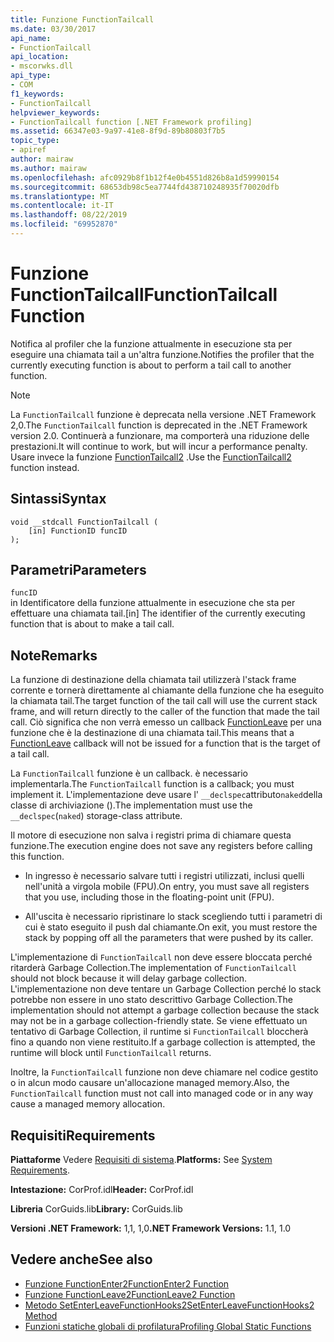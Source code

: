 ```yaml
---
title: Funzione FunctionTailcall
ms.date: 03/30/2017
api_name:
- FunctionTailcall
api_location:
- mscorwks.dll
api_type:
- COM
f1_keywords:
- FunctionTailcall
helpviewer_keywords:
- FunctionTailcall function [.NET Framework profiling]
ms.assetid: 66347e03-9a97-41e8-8f9d-89b80803f7b5
topic_type:
- apiref
author: mairaw
ms.author: mairaw
ms.openlocfilehash: afc0929b8f1b12f4e0b4551d826b8a1d59990154
ms.sourcegitcommit: 68653db98c5ea7744fd438710248935f70020dfb
ms.translationtype: MT
ms.contentlocale: it-IT
ms.lasthandoff: 08/22/2019
ms.locfileid: "69952870"
---
```

# <a name="functiontailcall-function"></a><span data-ttu-id="3a2ed-102">Funzione FunctionTailcall</span><span class="sxs-lookup"><span data-stu-id="3a2ed-102">FunctionTailcall Function</span></span>
<span data-ttu-id="3a2ed-103">Notifica al profiler che la funzione attualmente in esecuzione sta per eseguire una chiamata tail a un'altra funzione.</span><span class="sxs-lookup"><span data-stu-id="3a2ed-103">Notifies the profiler that the currently executing function is about to perform a tail call to another function.</span></span>  
  
> [!NOTE]
> <span data-ttu-id="3a2ed-104">La `FunctionTailcall` funzione è deprecata nella versione .NET Framework 2,0.</span><span class="sxs-lookup"><span data-stu-id="3a2ed-104">The `FunctionTailcall` function is deprecated in the .NET Framework version 2.0.</span></span> <span data-ttu-id="3a2ed-105">Continuerà a funzionare, ma comporterà una riduzione delle prestazioni.</span><span class="sxs-lookup"><span data-stu-id="3a2ed-105">It will continue to work, but will incur a performance penalty.</span></span> <span data-ttu-id="3a2ed-106">Usare invece la funzione [FunctionTailcall2](../../../../docs/framework/unmanaged-api/profiling/functiontailcall2-function.md) .</span><span class="sxs-lookup"><span data-stu-id="3a2ed-106">Use the [FunctionTailcall2](../../../../docs/framework/unmanaged-api/profiling/functiontailcall2-function.md) function instead.</span></span>  
  
## <a name="syntax"></a><span data-ttu-id="3a2ed-107">Sintassi</span><span class="sxs-lookup"><span data-stu-id="3a2ed-107">Syntax</span></span>  
  
```  
void __stdcall FunctionTailcall (  
    [in] FunctionID funcID  
);  
```  
  
## <a name="parameters"></a><span data-ttu-id="3a2ed-108">Parametri</span><span class="sxs-lookup"><span data-stu-id="3a2ed-108">Parameters</span></span>  
 `funcID`  
 <span data-ttu-id="3a2ed-109">in Identificatore della funzione attualmente in esecuzione che sta per effettuare una chiamata tail.</span><span class="sxs-lookup"><span data-stu-id="3a2ed-109">[in] The identifier of the currently executing function that is about to make a tail call.</span></span>  
  
## <a name="remarks"></a><span data-ttu-id="3a2ed-110">Note</span><span class="sxs-lookup"><span data-stu-id="3a2ed-110">Remarks</span></span>  
 <span data-ttu-id="3a2ed-111">La funzione di destinazione della chiamata tail utilizzerà l'stack frame corrente e tornerà direttamente al chiamante della funzione che ha eseguito la chiamata tail.</span><span class="sxs-lookup"><span data-stu-id="3a2ed-111">The target function of the tail call will use the current stack frame, and will return directly to the caller of the function that made the tail call.</span></span> <span data-ttu-id="3a2ed-112">Ciò significa che non verrà emesso un callback [FunctionLeave](../../../../docs/framework/unmanaged-api/profiling/functionleave-function.md) per una funzione che è la destinazione di una chiamata tail.</span><span class="sxs-lookup"><span data-stu-id="3a2ed-112">This means that a [FunctionLeave](../../../../docs/framework/unmanaged-api/profiling/functionleave-function.md) callback will not be issued for a function that is the target of a tail call.</span></span>  
  
 <span data-ttu-id="3a2ed-113">La `FunctionTailcall` funzione è un callback. è necessario implementarla.</span><span class="sxs-lookup"><span data-stu-id="3a2ed-113">The `FunctionTailcall` function is a callback; you must implement it.</span></span> <span data-ttu-id="3a2ed-114">L'implementazione deve usare l' `__declspec`attributo`naked`della classe di archiviazione ().</span><span class="sxs-lookup"><span data-stu-id="3a2ed-114">The implementation must use the `__declspec`(`naked`) storage-class attribute.</span></span>  
  
 <span data-ttu-id="3a2ed-115">Il motore di esecuzione non salva i registri prima di chiamare questa funzione.</span><span class="sxs-lookup"><span data-stu-id="3a2ed-115">The execution engine does not save any registers before calling this function.</span></span>  
  
- <span data-ttu-id="3a2ed-116">In ingresso è necessario salvare tutti i registri utilizzati, inclusi quelli nell'unità a virgola mobile (FPU).</span><span class="sxs-lookup"><span data-stu-id="3a2ed-116">On entry, you must save all registers that you use, including those in the floating-point unit (FPU).</span></span>  
  
- <span data-ttu-id="3a2ed-117">All'uscita è necessario ripristinare lo stack scegliendo tutti i parametri di cui è stato eseguito il push dal chiamante.</span><span class="sxs-lookup"><span data-stu-id="3a2ed-117">On exit, you must restore the stack by popping off all the parameters that were pushed by its caller.</span></span>  
  
 <span data-ttu-id="3a2ed-118">L'implementazione di `FunctionTailcall` non deve essere bloccata perché ritarderà Garbage Collection.</span><span class="sxs-lookup"><span data-stu-id="3a2ed-118">The implementation of `FunctionTailcall` should not block because it will delay garbage collection.</span></span> <span data-ttu-id="3a2ed-119">L'implementazione non deve tentare un Garbage Collection perché lo stack potrebbe non essere in uno stato descrittivo Garbage Collection.</span><span class="sxs-lookup"><span data-stu-id="3a2ed-119">The implementation should not attempt a garbage collection because the stack may not be in a garbage collection-friendly state.</span></span> <span data-ttu-id="3a2ed-120">Se viene effettuato un tentativo di Garbage Collection, il runtime si `FunctionTailcall` bloccherà fino a quando non viene restituito.</span><span class="sxs-lookup"><span data-stu-id="3a2ed-120">If a garbage collection is attempted, the runtime will block until `FunctionTailcall` returns.</span></span>  
  
 <span data-ttu-id="3a2ed-121">Inoltre, la `FunctionTailcall` funzione non deve chiamare nel codice gestito o in alcun modo causare un'allocazione managed memory.</span><span class="sxs-lookup"><span data-stu-id="3a2ed-121">Also, the `FunctionTailcall` function must not call into managed code or in any way cause a managed memory allocation.</span></span>  
  
## <a name="requirements"></a><span data-ttu-id="3a2ed-122">Requisiti</span><span class="sxs-lookup"><span data-stu-id="3a2ed-122">Requirements</span></span>  
 <span data-ttu-id="3a2ed-123">**Piattaforme** Vedere [Requisiti di sistema](../../../../docs/framework/get-started/system-requirements.md).</span><span class="sxs-lookup"><span data-stu-id="3a2ed-123">**Platforms:** See [System Requirements](../../../../docs/framework/get-started/system-requirements.md).</span></span>  
  
 <span data-ttu-id="3a2ed-124">**Intestazione:** CorProf.idl</span><span class="sxs-lookup"><span data-stu-id="3a2ed-124">**Header:** CorProf.idl</span></span>  
  
 <span data-ttu-id="3a2ed-125">**Libreria** CorGuids.lib</span><span class="sxs-lookup"><span data-stu-id="3a2ed-125">**Library:** CorGuids.lib</span></span>  
  
 <span data-ttu-id="3a2ed-126">**Versioni .NET Framework:** 1,1, 1,0</span><span class="sxs-lookup"><span data-stu-id="3a2ed-126">**.NET Framework Versions:** 1.1, 1.0</span></span>  
  
## <a name="see-also"></a><span data-ttu-id="3a2ed-127">Vedere anche</span><span class="sxs-lookup"><span data-stu-id="3a2ed-127">See also</span></span>

- [<span data-ttu-id="3a2ed-128">Funzione FunctionEnter2</span><span class="sxs-lookup"><span data-stu-id="3a2ed-128">FunctionEnter2 Function</span></span>](../../../../docs/framework/unmanaged-api/profiling/functionenter2-function.md)
- [<span data-ttu-id="3a2ed-129">Funzione FunctionLeave2</span><span class="sxs-lookup"><span data-stu-id="3a2ed-129">FunctionLeave2 Function</span></span>](../../../../docs/framework/unmanaged-api/profiling/functionleave2-function.md)
- [<span data-ttu-id="3a2ed-130">Metodo SetEnterLeaveFunctionHooks2</span><span class="sxs-lookup"><span data-stu-id="3a2ed-130">SetEnterLeaveFunctionHooks2 Method</span></span>](../../../../docs/framework/unmanaged-api/profiling/icorprofilerinfo2-setenterleavefunctionhooks2-method.md)
- [<span data-ttu-id="3a2ed-131">Funzioni statiche globali di profilatura</span><span class="sxs-lookup"><span data-stu-id="3a2ed-131">Profiling Global Static Functions</span></span>](../../../../docs/framework/unmanaged-api/profiling/profiling-global-static-functions.md)
